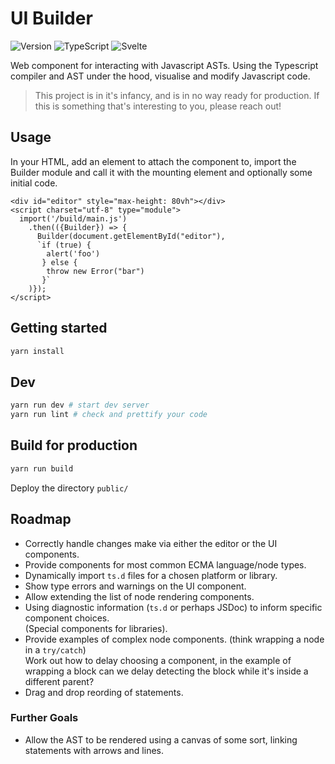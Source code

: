 # UI Builder

![Version](https://img.shields.io/github/package-json/v/openfn/ui-builder?style=for-the-badge)
![TypeScript](https://img.shields.io/badge/TypeScript-007ACC?style=for-the-badge&logo=typescript&logoColor=white)
![Svelte](https://img.shields.io/badge/Svelte-4A4A55?style=for-the-badge&logo=svelte&logoColor=FF3E00)

Web component for interacting with Javascript ASTs.
Using the Typescript compiler and AST under the hood, visualise and modify
Javascript code.

> This project is in it's infancy, and is in no way ready for production. 
> If this is something that's interesting to you, please reach out!

## Usage

In your HTML, add an element to attach the component to, import the Builder
module and call it with the mounting element and optionally some initial code.

```
<div id="editor" style="max-height: 80vh"></div>
<script charset="utf-8" type="module">
  import('/build/main.js')
    .then(({Builder}) => {
      Builder(document.getElementById("editor"),
      `if (true) {
        alert('foo')
       } else {
        throw new Error("bar")
       }`
    )});
</script>
```

## Getting started

```sh
yarn install
```

## Dev

```sh
yarn run dev # start dev server
yarn run lint # check and prettify your code
```

## Build for production

```sh
yarn run build
```

Deploy the directory `public/`

## Roadmap

- Correctly handle changes make via either the editor or the UI components.
- Provide components for most common ECMA language/node types.
- Dynamically import `ts.d` files for a chosen platform or library.
- Show type errors and warnings on the UI component.
- Allow extending the list of node rendering components.
- Using diagnostic information (`ts.d` or perhaps JSDoc) to inform specific 
component choices.  
  (Special components for libraries).
- Provide examples of complex node components. (think wrapping a node in a `try/catch`)  
  Work out how to delay choosing a component, in the example of wrapping a block
	can we delay detecting the block while it's inside a different parent?
- Drag and drop reording of statements.

### Further Goals

- Allow the AST to be rendered using a canvas of some sort, linking statements
  with arrows and lines.
